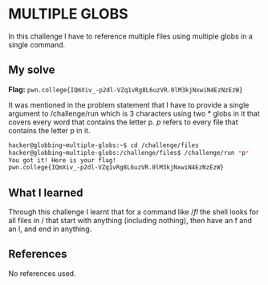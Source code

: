 # MULTIPLE GLOBS
In this challenge I have to reference multiple files using multiple globs in a single command.

## My solve
**Flag:** `pwn.college{IQmXiv_-p2dl-VZq1vRg8L6uzVR.0lM3kjNxwiN4EzNzEzW}`

It was mentioned in the problem statement that I have to provide a single argument to /challenge/run which is 3 characters using two * globs in it that covers every word that contains the letter p. *p* refers to every file that contains the letter p in it.
```bash
hacker@globbing~multiple-globs:~$ cd /challenge/files
hacker@globbing~multiple-globs:/challenge/files$ /challenge/run *p*
You got it! Here is your flag!
pwn.college{IQmXiv_-p2dl-VZq1vRg8L6uzVR.0lM3kjNxwiN4EzNzEzW}
```

## What I learned
Through this challenge I learnt that for a command like /*fl*  the shell looks for all files in / that start with anything (including nothing), then have an f and an l, and end in anything.

## References
No references used.


